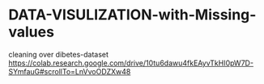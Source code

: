 # DATA-VISULIZATION-with-Missing-values

cleaning over dibetes-dataset
https://colab.research.google.com/drive/10tu6dawu4fkEAyvTkHI0pW7D-SYmfauG#scrollTo=LnVvoODZXw48
